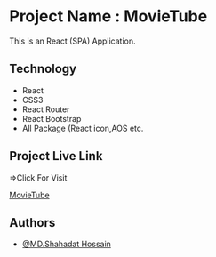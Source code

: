 # Project Name : MovieTube

This is an React (SPA) Application.

## Technology

 - React
 - CSS3
 - React Router
 - React Bootstrap
 - All Package (React icon,AOS etc.


## Project Live Link
=>Click For Visit 

[MovieTube](https://64808a3b047bf900d7029e5f--movie-tub.netlify.app/)


## Authors

- [@MD.Shahadat Hossain](https://github.com/shakil-121)
